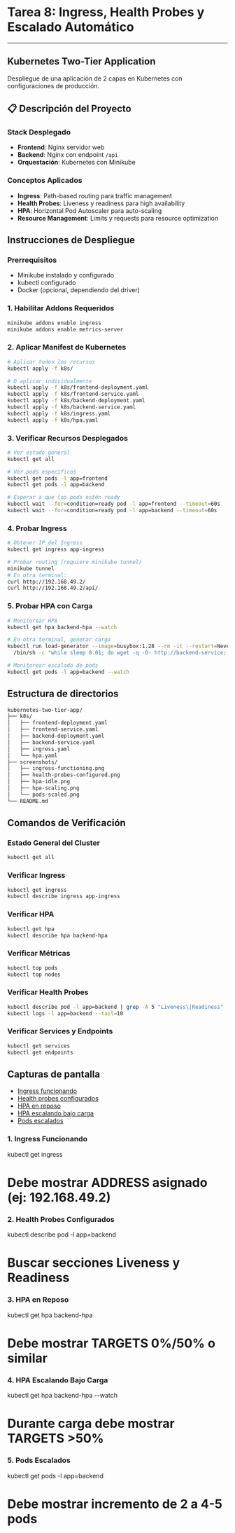 # Tarea 8: Ingress, Health Probes y Escalado Automático
---

## Kubernetes Two-Tier Application

Despliegue de una aplicación de 2 capas en Kubernetes con configuraciones de producción.

## 📋 Descripción del Proyecto

### Stack Desplegado
- **Frontend**: Nginx servidor web
- **Backend**: Nginx con endpoint `/api`
- **Orquestación**: Kubernetes con Minikube

### Conceptos Aplicados
- **Ingress**: Path-based routing para traffic management
- **Health Probes**: Liveness y readiness para high availability
- **HPA**: Horizontal Pod Autoscaler para auto-scaling
- **Resource Management**: Limits y requests para resource optimization

## Instrucciones de Despliegue

### Prerrequisitos
- Minikube instalado y configurado
- kubectl configurado
- Docker (opcional, dependiendo del driver)

### 1. Habilitar Addons Requeridos
```bash
minikube addons enable ingress
minikube addons enable metrics-server
```
### 2. Aplicar Manifest de Kubernetes
```bash
# Aplicar todos los recursos
kubectl apply -f k8s/

# O aplicar individualmente
kubectl apply -f k8s/frontend-deployment.yaml
kubectl apply -f k8s/frontend-service.yaml
kubectl apply -f k8s/backend-deployment.yaml
kubectl apply -f k8s/backend-service.yaml
kubectl apply -f k8s/ingress.yaml
kubectl apply -f k8s/hpa.yaml
```

### 3. Verificar Recursos Desplegados
```bash
# Ver estado general
kubectl get all

# Ver pods específicos
kubectl get pods -l app=frontend
kubectl get pods -l app=backend

# Esperar a que los pods estén ready
kubectl wait --for=condition=ready pod -l app=frontend --timeout=60s
kubectl wait --for=condition=ready pod -l app=backend --timeout=60s
```

### 4. Probar Ingress
```bash
# Obtener IP del Ingress
kubectl get ingress app-ingress

# Probar routing (requiere minikube tunnel)
minikube tunnel
# En otra terminal:
curl http://192.168.49.2/
curl http://192.168.49.2/api/
```

### 5. Probar HPA con Carga
```bash
# Monitorear HPA
kubectl get hpa backend-hpa --watch

# En otra terminal, generar carga
kubectl run load-generator --image=busybox:1.28 --rm -it --restart=Never -- \
  /bin/sh -c "while sleep 0.01; do wget -q -O- http://backend-service; done"

# Monitorear escalado de pods
kubectl get pods -l app=backend --watch
```

## Estructura de directorios
```bash
kubernetes-two-tier-app/
├── k8s/
│   ├── frontend-deployment.yaml
│   ├── frontend-service.yaml
│   ├── backend-deployment.yaml
│   ├── backend-service.yaml
│   ├── ingress.yaml
│   └── hpa.yaml
├── screenshots/
│   ├── ingress-functioning.png
│   ├── health-probes-configured.png
│   ├── hpa-idle.png
│   ├── hpa-scaling.png
│   └── pods-scaled.png
└── README.md
```

## Comandos de Verificación
### Estado General del Cluster
```bash
kubectl get all
```

### Verificar Ingress
```bash
kubectl get ingress
kubectl describe ingress app-ingress
```

### Verificar HPA
```bash
kubectl get hpa
kubectl describe hpa backend-hpa
```

### Verificar Métricas
```bash
kubectl top pods
kubectl top nodes
```

### Verificar Health Probes
```bash
kubectl describe pod -l app=backend | grep -A 5 "Liveness\|Readiness"
kubectl logs -l app=backend --tail=10
```

### Verificar Services y Endpoints
```bash
kubectl get services
kubectl get endpoints
```
## Capturas de pantalla

- [Ingress funcionando](https://github.com/ccrrmmrr/curso-docker-kubernetes-tareas/blob/main/clase8/screenshots/ingress-functioning.png)
- [Health probes configurados](https://github.com/ccrrmmrr/curso-docker-kubernetes-tareas/blob/main/clase8/screenshots/health-probes-configured.png)
- [HPA en reposo](https://github.com/ccrrmmrr/curso-docker-kubernetes-tareas/blob/main/clase8/screenshots/hpa-idle.png)
- [HPA escalando bajo carga](https://github.com/ccrrmmrr/curso-docker-kubernetes-tareas/blob/main/clase8/screenshots/hpa-scaling.png)
- [Pods escalados](https://github.com/ccrrmmrr/curso-docker-kubernetes-tareas/blob/main/clase8/screenshots/pods-scaled.png)


### 1. Ingress Funcionando

kubectl get ingress
# Debe mostrar ADDRESS asignado (ej: 192.168.49.2)

### 2. Health Probes Configurados

kubectl describe pod -l app=backend
# Buscar secciones Liveness y Readiness

### 3. HPA en Reposo

kubectl get hpa backend-hpa
# Debe mostrar TARGETS 0%/50% o similar

### 4. HPA Escalando Bajo Carga

kubectl get hpa backend-hpa --watch
# Durante carga debe mostrar TARGETS >50%

### 5. Pods Escalados

kubectl get pods -l app=backend
# Debe mostrar incremento de 2 a 4-5 pods
 

